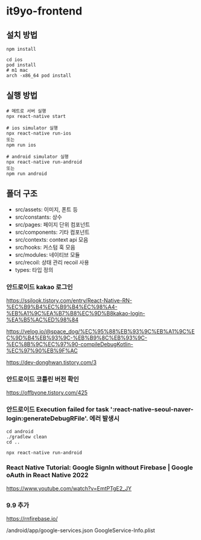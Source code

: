 # it9yo-frontend

## 설치 방법

```shell
npm install

cd ios
pod install
# m1 mac
arch -x86_64 pod install
```

## 실행 방법

```shell
# 메트로 서버 실행
npx react-native start

# ios simulator 실행
npx react-native run-ios
또는
npm run ios

# android simulator 실행
npx react-native run-android
또는
npm run android
```

## 폴더 구조

- src/assets: 이미지, 폰트 등
- src/constants: 상수
- src/pages: 페이지 단위 컴포넌트
- src/components: 기타 컴포넌트
- src/contexts: context api 모음
- src/hooks: 커스텀 훅 모음
- src/modules: 네이티브 모듈
- src/recoil: 상태 관리 recoil 사용
- types: 타입 정의


### 안드로이드 kakao 로그인
https://ssilook.tistory.com/entry/React-Native-RN-%EC%B9%B4%EC%B9%B4%EC%98%A4-%EB%A1%9C%EA%B7%B8%EC%9D%B8kakao-login-%EA%B5%AC%ED%98%84

https://velog.io/@space_dog/%EC%95%88%EB%93%9C%EB%A1%9C%EC%9D%B4%EB%93%9C-%EB%B9%8C%EB%93%9C-%EC%8B%9C%EC%97%90-compileDebugKotlin-%EC%97%90%EB%9F%AC

https://dev-donghwan.tistory.com/3


### 안드로이드 코틀린 버전 확인
https://offbyone.tistory.com/425


### 안드로이드 Execution failed for task ':react-native-seoul-naver-login:generateDebugRFile'. 에러 발생시
```
cd android
./gradlew clean
cd ..

npx react-native run-android
```

### React Native Tutorial: Google SignIn without Firebase | Google oAuth in React Native 2022
https://www.youtube.com/watch?v=EmtPTgE2_JY

### 9.9 추가
https://rnfirebase.io/

/android/app/google-services.json
GoogleService-Info.plist